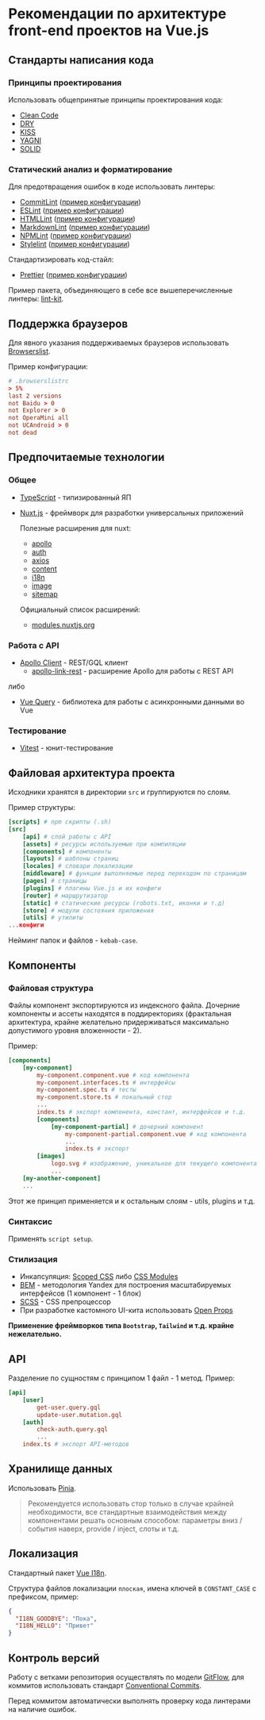 # Рекомендации по архитектуре front-end проектов на Vue.js

## Стандарты написания кода

### Принципы проектирования

Использовать общепринятые принципы проектирования кода:

- [Clean Code](https://github.com/devSchacht/clean-code-javascript)
- [DRY](https://web-creator.ru/articles/dry)
- [KISS](https://web-creator.ru/articles/kiss)
- [YAGNI](https://web-creator.ru/articles/yagni)
- [SOLID](https://web-creator.ru/articles/solid)

### Статический анализ и форматирование

Для предотвращения ошибок в коде использовать линтеры:

- [CommitLint](https://commitlint.js.org/)
  ([пример конфигурации](https://github.com/alex-lit/config-commitlint))
- [ESLint](https://eslint.org/)
  ([пример конфигурации](https://github.com/alex-lit/config-eslint))
- [HTMLLint](https://github.com/linthtml/linthtml)
  ([пример конфигурации](https://github.com/alex-lit/config-htmllint))
- [MarkdownLint](https://github.com/DavidAnson/markdownlint)
  ([пример конфигурации](https://github.com/alex-lit/config-markdownlint))
- [NPMLint](https://github.com/tclindner/npm-package-json-lint)
  ([пример конфигурации](https://github.com/alex-lit/config-npmlint))
- [Stylelint](https://stylelint.io/)
  ([пример конфигурации](https://github.com/alex-lit/config-stylelint))

Стандартизировать код-стайл:

- [Prettier](https://prettier.io/)
  ([пример конфигурации](https://github.com/alex-lit/config-prettier))

Пример пакета, объединяющего в себе все вышеперечисленные линтеры:
[lint-kit](https://github.com/alex-lit/lint-kit).

## Поддержка браузеров

Для явного указания поддерживаемых браузеров использовать
[Browserslist](https://github.com/browserslist/browserslist).

Пример конфигурации:

```toml
# .browserslistrc
> 5%
last 2 versions
not Baidu > 0
not Explorer > 0
not OperaMini all
not UCAndroid > 0
not dead
```

## Предпочитаемые технологии

### Общее

- [TypeScript](http://www.typescriptlang.org/) - типизированный ЯП
- [Nuxt.js](https://nuxtjs.org/) - фреймворк для разработки универсальных
  приложений

  Полезные расширения для nuxt:

  - [apollo](https://github.com/nuxt-community/apollo-module)
  - [auth](https://auth.nuxtjs.org/)
  - [axios](https://axios.nuxtjs.org/)
  - [content](https://content.nuxtjs.org/installation/)
  - [i18n](https://i18n.nuxtjs.org/basic-usage/)
  - [image](https://image.nuxtjs.org/api/$img/)
  - [sitemap](https://sitemap.nuxtjs.org/)

  Официальный список расширений:

  - [modules.nuxtjs.org](https://modules.nuxtjs.org/)

### Работа с API

- [Apollo Client](https://apollo.vuejs.org/) - REST/GQL клиент
  - [apollo-link-rest](https://www.apollographql.com/docs/react/api/link/apollo-link-rest/) -
    расширение Apollo для работы с REST API

либо

- [Vue Query](https://vue-query.vercel.app/) - библиотека для работы с
  асинхронными данными во Vue

### Тестирование

- [Vitest](https://vitest.dev/) - юнит-тестирование

## Файловая архитектура проекта

Исходники хранятся в директории `src` и группируются по слоям.

Пример структуры:

```toml
[scripts] # npm скрипты (.sh)
[src]
    [api] # слой работы с API
    [assets] # ресурсы используемые при компиляции
    [components] # компоненты
    [layouts] # шаблоны страниц
    [locales] # словари локализации
    [middleware] # функции выполняемые перед переходом по страницам
    [pages] # страницы
    [plugins] # плагины Vue.js и их конфиги
    [router] # маршрутизатор
    [static] # статические ресурсы (robots.txt, иконки и т.д)
    [store] # модули состояния приложения
    [utils] # утилиты
...конфиги
```

Нейминг папок и файлов - `kebab-case`.

## Компоненты

### Файловая структура

Файлы компонент экспортируются из индексного файла. Дочерние компоненты и ассеты
находятся в поддиректориях (фрактальная архитектура, крайне желательно
придерживаться максимально допустимого уровня вложенности - 2).

Пример:

```toml
[components]
    [my-component]
        my-component.component.vue # код компонента
        my-component.interfaces.ts # интерфейсы
        my-component.spec.ts # тесты
        my-component.store.ts # локальный стор
        ...
        index.ts # экспорт компонента, констант, интерфейсов и т.д.
        [components]
            [my-component-partial] # дочерний компонент
                my-component-partial.component.vue # код компонента
                ...
                index.ts # экспорт
        [images]
            logo.svg # изображение, уникальное для текущего компонента (my-component)
            ...
    [my-another-component]
    ...
```

Этот же принцип применяется и к остальным слоям - utils, plugins и т.д.

### Синтаксис

Применять `script setup`.

### Стилизация

- Инкапсуляция:
  [Scoped CSS](https://vuejs.org/api/sfc-css-features.html#scoped-css) либо [CSS Modules](https://vuejs.org/api/sfc-css-features.html#css-modules)
- [BEM](https://ru.bem.info/) - методология Yandex для построения масштабируемых
  интерфейсов (1 компонент - 1 блок)
- [SCSS](https://sass-lang.com/) - CSS препроцессор
- При разработке кастомного UI-кита использовать
  [Open Props](https://open-props.style/)

**Применение фреймворков типа `Bootstrap`, `Tailwind` и т.д. крайне
нежелательно.**

## API

Разделение по сущностям с принципом 1 файл - 1 метод. Пример:

```toml
[api]
    [user]
        get-user.query.gql
        update-user.mutation.gql
    [auth]
        check-auth.query.gql
        ...
    index.ts # экспорт API-методов
```

## Хранилище данных

Использовать [Pinia](https://pinia.vuejs.org/).

> Рекомендуется использовать стор только в случае крайней необходимости, все
> стандартные взаимодействия между компонентами решать основным способом:
> параметры вниз / события наверх, provide / inject, слоты и т.д.

## Локализация

Стандартный пакет [Vue I18n](https://kazupon.github.io/vue-i18n/).

Структура файлов локализации `плоская`, имена ключей в `CONSTANT_CASE` с
префиксом, пример:

```json
{
  "I18N_GOODBYE": "Пока",
  "I18N_HELLO": "Привет"
}
```

## Контроль версий

Работу с ветками репозитория осуществлять по модели
[GitFlow](https://habr.com/ru/post/106912/), для коммитов использовать стандарт
[Conventional Commits](https://www.conventionalcommits.org/ru/).

Перед коммитом автоматически выполнять проверку кода линтерами на наличие
ошибок.
